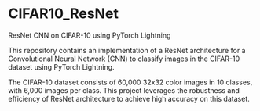 # CIFAR10_ResNet
ResNet CNN on CIFAR-10 using PyTorch Lightning

This repository contains an implementation of a ResNet architecture for a Convolutional Neural Network (CNN) to classify images in the CIFAR-10 dataset using PyTorch Lightning.

The CIFAR-10 dataset consists of 60,000 32x32 color images in 10 classes, with 6,000 images per class. This project leverages the robustness and efficiency of ResNet architecture to achieve high accuracy on this dataset.

